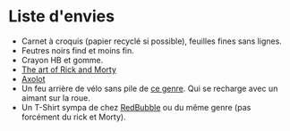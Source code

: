 # Liste d'envies

* Carnet à croquis (papier recyclé si possible), feuilles fines sans lignes.
* Feutres noirs find et moins fin.
* Crayon HB et gomme.
* [The art of Rick and Morty](https://www.amazon.fr/dp/1785656856/?coliid=I7ADVLU7TI88T&colid=4F3QBSHH2EOF&psc=1&ref_=lv_ov_lig_dp_it)
* [Axolot](https://www.amazon.fr/dp/275605075X/?coliid=IKD5LJM4KZCXH&colid=4F3QBSHH2EOF&psc=1&ref_=lv_ov_lig_dp_it)
* Un feu arrière de vélo sans pile de [ce genre](https://www.lecyclo.com/fr-ch/products/reelight-sl120-feux-de-signalisation-sans-piles-avec-autonomie). Qui se recharge avec un aimant sur la roue.
* Un T-Shirt sympa de chez [RedBubble](https://www.redbubble.com/g/t-shirts) ou du même genre (pas forcément du rick et Morty).

